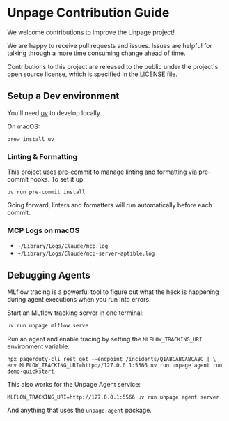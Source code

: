# Unpage Contribution Guide

We welcome contributions to improve the Unpage project!

We are happy to receive pull requests and issues. Issues are helpful for talking through a more time consuming change ahead of time.

Contributions to this project are released to the public under the project's open source license, which is specified in the LICENSE file.

## Setup a Dev environment

You'll need [uv](https://github.com/astral-sh/uv) to develop locally.

On macOS:

```
brew install uv
```

### Linting & Formatting

This project uses [pre-commit](https://pre-commit.com/) to manage linting and formatting via pre-commit hooks. To set it up:

```
uv run pre-commit install
```

Going forward, linters and formatters will run automatically before each commit.

### MCP Logs on macOS

* `~/Library/Logs/Claude/mcp.log`
* `~/Library/Logs/Claude/mcp-server-aptible.log`

## Debugging Agents

MLflow tracing is a powerful tool to figure out what the heck is happening during agent executions when you run into errors.

Start an MLflow tracking server in one terminal:

```bash
uv run unpage mlflow serve
```

Run an agent and enable tracing by setting the `MLFLOW_TRACKING_URI` environment variable:

```
npx pagerduty-cli rest get --endpoint /incidents/Q1ABCABCABCABC | \
env MLFLOW_TRACKING_URI=http://127.0.0.1:5566 uv run unpage agent run demo-quickstart
```

This also works for the Unpage Agent service:

```
MLFLOW_TRACKING_URI=http://127.0.0.1:5566 uv run unpage agent server
```

And anything that uses the `unpage.agent` package.
